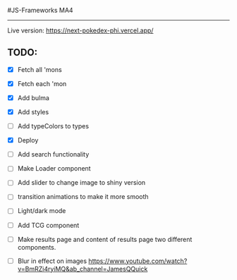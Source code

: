 #JS-Frameworks MA4

---

Live version: https://next-pokedex-phi.vercel.app/


## TODO:

- [x] Fetch all 'mons
- [x] Fetch each 'mon
- [x] Add bulma
- [x] Add styles
- [ ] Add typeColors to types
- [x] Deploy
- [ ] Add search functionality
- [ ] Make Loader component
- [ ] Add slider to change image to shiny version
- [ ] transition animations to make it more smooth
- [ ] Light/dark mode
- [ ] Add TCG component
- [ ] Make results page and content of results page two different components.

- [ ] Blur in effect on images
      https://www.youtube.com/watch?v=BmRZi4ryiMQ&ab_channel=JamesQQuick
